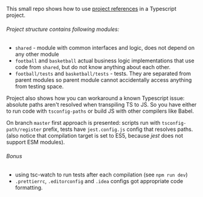 This small repo shows how to use [project references](https://www.typescriptlang.org/docs/handbook/project-references.html) in a Typescript project.

###### Project structure contains following modules: 
 - `shared` - module with common interfaces and logic, does not depend on any other module
 - `football` and `basketball` actual business logic implementations that use code from `shared`,
  but do not know anything about each other.
- `football/tests` and `basketball/tests` - tests. They are separated from parent modules so parent module cannot accidentally access anything from testing space.
 
Project also shows how you can workaround a known Typescript issue: absolute paths aren't 
resolved when transpiling TS to JS. So you have either to run code with `tsconfig-paths` or build JS with other compilers like Babel.

On branch `master` first approach is presented: scripts run with `tsconfig-path/register` prefix, tests have `jest.config.js` config that resolves paths. 
(also notice that compilation target is set to ES5, because _jest_ does not support ESM modules).

###### Bonus 
- using tsc-watch to run tests after each compilation (see `npm run dev`)
- `.prettierrc`, `.editorconfig` and `.idea` configs got appropriate code formatting.  
  
